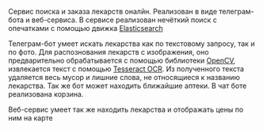 Сервис поиска и заказа лекарств оналйн. Реализован в виде телеграм-бота и веб-сервиса. В сервисе реализован нечёткий поиск с опечатками с помощью движка [Elasticsearch](https://www.elastic.co/elasticsearch/)

Телеграм-бот умеет искать лекарства как по текстовому запросу, так и по фото. Для распознования лекарств с изображения, оно предварительно обрабатывается с помощью библиотеки [OpenCV](https://opencv.org/), извлекается текст с помощью [Tesseract OCR](https://github.com/tesseract-ocr/tesseract). Из полученного текста удаляется весь мусор и лишние слова, не относящиеся к названию лекарства. Так же бот может находить ближайшие аптеки. В чат боте реализована корзина.

Веб-сервис умеет так же находить лекарства и отображать цены по ним на карте